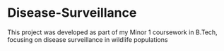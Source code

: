 # Disease-Surveillance
This project was developed as part of my Minor 1 coursework in B.Tech, focusing on disease surveillance in wildlife populations
